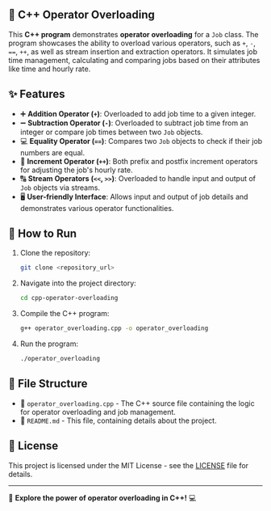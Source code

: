 ## 🔧 C++ Operator Overloading

This **C++ program** demonstrates **operator overloading** for a `Job` class. The program showcases the ability to overload various operators, such as `+`, `-`, `==`, `++`, as well as stream insertion and extraction operators. It simulates job time management, calculating and comparing jobs based on their attributes like time and hourly rate.

## ✨ Features  
- ➕ **Addition Operator (`+`)**: Overloaded to add job time to a given integer.  
- ➖ **Subtraction Operator (`-`)**: Overloaded to subtract job time from an integer or compare job times between two `Job` objects.  
- 💻 **Equality Operator (`==`)**: Compares two `Job` objects to check if their job numbers are equal.  
- 🔄 **Increment Operator (`++`)**: Both prefix and postfix increment operators for adjusting the job's hourly rate.  
- 🔠 **Stream Operators (`<<`, `>>`)**: Overloaded to handle input and output of `Job` objects via streams.  
- 🖥️ **User-friendly Interface**: Allows input and output of job details and demonstrates various operator functionalities.  

## 🚀 How to Run  

1. Clone the repository:  
    ```bash
    git clone <repository_url>
    ```  

2. Navigate into the project directory:  
    ```bash
    cd cpp-operator-overloading
    ```  

3. Compile the C++ program:  
    ```bash
    g++ operator_overloading.cpp -o operator_overloading
    ```  

4. Run the program:  
    ```bash
    ./operator_overloading
    ```  

## 📂 File Structure  

- 📜 `operator_overloading.cpp` - The C++ source file containing the logic for operator overloading and job management.  
- 📖 `README.md` - This file, containing details about the project.  

## 📜 License  

This project is licensed under the MIT License - see the [LICENSE](LICENSE) file for details.  

---

🔧 **Explore the power of operator overloading in C++!** 💻
